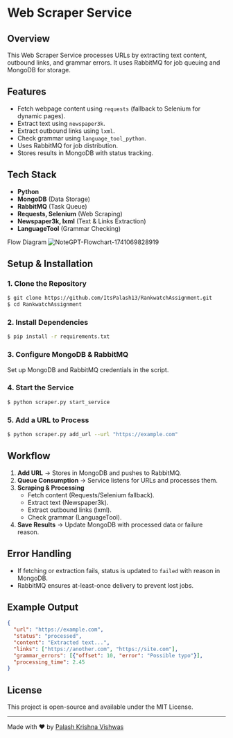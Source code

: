 # Web Scraper Service

## Overview
This Web Scraper Service processes URLs by extracting text content, outbound links, and grammar errors. It uses RabbitMQ for job queuing and MongoDB for storage.

## Features
- Fetch webpage content using `requests` (fallback to Selenium for dynamic pages).
- Extract text using `newspaper3k`.
- Extract outbound links using `lxml`.
- Check grammar using `language_tool_python`.
- Uses RabbitMQ for job distribution.
- Stores results in MongoDB with status tracking.

## Tech Stack
- **Python**
- **MongoDB** (Data Storage)
- **RabbitMQ** (Task Queue)
- **Requests, Selenium** (Web Scraping)
- **Newspaper3k, lxml** (Text & Links Extraction)
- **LanguageTool** (Grammar Checking)

Flow Diagram
![NoteGPT-Flowchart-1741069828919](https://github.com/user-attachments/assets/353d2d26-557b-48ac-9787-70988079b0cb)

## Setup & Installation
### 1. Clone the Repository
```sh
$ git clone https://github.com/ItsPalash13/RankwatchAssignment.git
$ cd RankwatchAssignment
```

### 2. Install Dependencies
```sh
$ pip install -r requirements.txt
```

### 3. Configure MongoDB & RabbitMQ
Set up MongoDB and RabbitMQ credentials in the script.

### 4. Start the Service
```sh
$ python scraper.py start_service
```

### 5. Add a URL to Process
```sh
$ python scraper.py add_url --url "https://example.com"
```

## Workflow
1. **Add URL** → Stores in MongoDB and pushes to RabbitMQ.
2. **Queue Consumption** → Service listens for URLs and processes them.
3. **Scraping & Processing**
   - Fetch content (Requests/Selenium fallback).
   - Extract text (Newspaper3k).
   - Extract outbound links (lxml).
   - Check grammar (LanguageTool).
4. **Save Results** → Update MongoDB with processed data or failure reason.

## Error Handling
- If fetching or extraction fails, status is updated to `failed` with reason in MongoDB.
- RabbitMQ ensures at-least-once delivery to prevent lost jobs.

## Example Output
```json
{
  "url": "https://example.com",
  "status": "processed",
  "content": "Extracted text...",
  "links": ["https://another.com", "https://site.com"],
  "grammar_errors": [{"offset": 10, "error": "Possible typo"}],
  "processing_time": 2.45
}
```

## License
This project is open-source and available under the MIT License.

---
Made with ❤️ by [Palash Krishna Vishwas](https://github.com/ItsPalash13)
